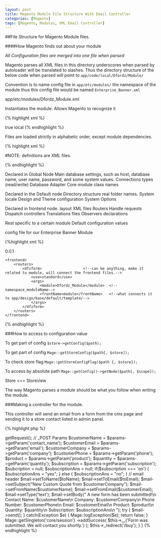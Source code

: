 ```yaml
---
layout: post
title: Magento Module File Structure With Email Controller
categories: [Magento]
tags: [Magento, Modules, XML Email Controller]
---
```


##File Structure for Magento Module files.

####How Magento finds out about your module

_All Configuration files are merged into one file when parsed_

Magento parses all XML files in this directory
underscores when parsed by autoloader will be translated to slashes.
Thus the directory structure of the below code when parsed will point to `app/code/local/Dfordz/Module/`

Convention is to name config file in `app/etc/modules/` the namespace of the module thus this config file would be named `Enterprise_Banner.xml`

app/etc/modules/Dfordz_Module.xml

Instantiates the module.  Allows Magento to recognize it

{% highlight xml %}
<?xml version="1.0" encoding="UTF-8"?>

<config>
    <modules>
        <Dfordz_Module>                 <!--Module Name-->
            <active>true</active>       <!--instantiates the module-->
            <codePool>local</codePool>  <!--codepool module is located in, core, community, local-->
            <depends>                   <!--modules this module depends on-->
            </depends>
        </Dfordz_Module>
    </modules>
</config>
{% endhighlight %}

Files are loaded strictly in alphabetic order, except module dependencies.

{% highlight xml %}
<!--app/code/codePool/namespace/module/etc/config.xml-->

<?xml version="1.0" encoding="UTF-8"?>

<config>
    <modules>
        <!--Contains module declarations (names,statuses,dependencies)-->
    </modules>
    <global>
        <!--Contains definitions that should be shared between all scopes-->
    </global>
    <default>
        <!--Contains definitions that require only for frontend area-->
    </default>
    <frontend>
        <!--Contains definitions that require only for frontend area-->
    </frontend>
    <catalog>
        <!--Contains definitions that require only for Mage_Catalog-->
    </catalog>
    <!--...-->
</config>

#NOTE: definitions are XML files.

{% endhighlight %}

Declared in Global Node
  Main database settings, such as host, database name, user name, password, and some system values.
  Connections types (read/write)
  Database Adapter
  Core module class names

Declared in the Default node
  Directory structure real folder names.
  System locale
  Design and Theme configuration
  System Options

Declared in frontend node.
  layout XML files
  Routers
    Handle requests
    Dispatch controllers
  Translations files
  Observers declarations

Rest specific to a certain module
  Default configuration values

config file for our Enterprise Banner Module

{%highlight xml %}
<!-- app/code/local/Dfordz/Module/etc/config.xml-->

<?xml version="1.0" encoding="UTF-8"?>

<config>
    <modules>                           <!--required-->
        <Dfordz_Module>                 <!--namespace_moduleName-->
            <version>0.0.1</version>    <!--version-->
        <Dfordz_Module>
    </modules>

    <frontend>
        <routers>
            <dfzform>                   <!--can be anything, make it related to module, will connect the frontend files.-->
                <use>standard</use>
                <args>
                    <module>Dfordz_Module</module>  <!--namespace_moduleName-->
                    <frontName>module</frontName>   <!--what connects it to app/design/base/default/template/-->
                </args>
            </dfzform>
        </routers>
    </frontend>

</config>
{% endhighlight %}

###How to access to configuration value

To get part of config
`$store->getConfig($path);`

To get part of config
`Mage::getStoreConfig($path[, $store]);`

To check store flag
`Mage::getStoreConfigFlag($path {, $store});`

To access by absolute path
`Mage::getConfig()->getNode($path[, $scope]);`

Store === Storeview

The way Magento parses a module should be what you follow when writing the module.


###Making a controller for the module.

This controller will send an email from a form from the cms page and sending it to a store contact listed in admin panel.

{% highlight php %}
<?php

class Dfordz_Module_FormController extends Mage_Core_Controller_Front_Action
{
    public function emailAction()
    {
        $mail = Mage::getModel('core/email');

        // pull store info.
        $toName = Mage::getStoreConfig('contacts/name/recipient_name');
        $toEmail = Mage::getStoreConfig('contacts/email/recipient_email');

    $params = $this->getRequest();

        // _POST Params
        $customerName = $params->getParam('contact_name');
        $customerEmail = $params->getParam('email');
    $customerCompany = $params->getParam('company');
    $customerPhone = $params->getParam('phone');
    $product = $params->getParam('product');
    $quantity = $params->getParam('quantity');
    $subscription = $params->getParam('subscription');

    $subcription = null;
    $subscriptionAns = null;

    if($subscription === 'on') {
      $subscriptionAns = "yes";
    } else {
      $subscriptionAns = "no";
    }

    // email header
        $mail->setToName($toName);
        $mail->setToEmail($toEmail);
        $mail->setSubject("New Custom Quote from $customerCompany");
        $mail->setFromName($customerName);
        $mail->setFromEmail($customerEmail);
        $mail->setType('text');
        $mail->setBody("
            A new form has been submitted!\n

            Contact Name: $customerName\n
      Company: $customerCompany\n
      Phone Number: $customerPhone\n
      Email: $customerEmail\n
      Product: $product\n
      Quantity: $quantity\n
      Subscription: $subscriptionAns\n
        ");

        try {
            $mail->send();
        } catch(Exception $e) {
            Mage::logException($e);
            return false;
        }

        Mage::getSingleton('core/session')
            ->addSuccess(
                $this->__('Form was submitted. We will contact you shortly.')
            );

        $this->_redirect('/buy');
    }
}
{% endhighlight %}
